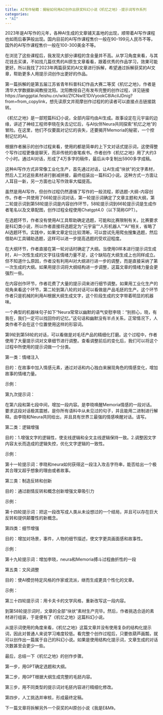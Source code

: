 ```yaml
---
title: AI写作秘籍：揭秘如何用AI创作出获奖科幻小说《机忆之地》-提示词写作系列
categories: 
- "AI"
---
```




2023年是AI写作的元年，各种AI生成的文章铺天盖地的出现，顺带着AI写作课程也如雨后春笋般出现。国内目前的AI写作课程售价一般在90-199元人民币不等，国外的AI写作课程售价一般在100-300美金不等。

在浏览了这些课程后，我发现大部分课程的含金量并不高。从学习角度来看，与其花钱去买课，不如找几篇优秀的AI原生文章看看，跟着优秀的作品学习，效果可能更好。所以我找了2023年两篇获奖的AI文章进行拆解，希望通过拆解获奖的AI文章，帮助更多人用提示词创作出更好的作品。

第一篇拆解的是第五届江苏省青年科普科幻作品大赛二等奖《机忆之地》，作者是清华大学数据新闻教授沈阳。沈阳教授自己有发布完整的创作过程，详见链接https://langgptai.feishu.cn/wiki/ZfCNwlE1DiVyookC8lAcilJDnig?from=from_copylink，想先读原文并观摩创作过程的的读者可以直接点击链接跳转。

 

《机忆之地》是一部短篇科幻小说，全部内容均由AI生成。故事设定在元宇宙的边缘，讲述了神经工程师李晓在失去记忆后，与AI伙伴Neura共同探索“机忆之地”的冒险。在这里，他们不仅要面对记忆的丧失，还要揭开Memoria的秘密，一个控制记忆的AI。

根据作者展示的创作过程来看，使用的都是简单的上下文对话式提示词，这使得整个写作过程更像是聊天，而非传统的奋笔疾书。作者创作《机忆之地》用了大约3个小时。通过AI对话，形成了4万多字的稿件，最后从中复制出5900多字成稿。

这种AI写作方式非常像工业化生产，首先通过对话，让AI生成“块状”的文字素材，然后人工对这些素材进行删减拼接，最终组装出一篇科幻小说。这种方式一方面让人耳目一新，另一方面也让写作效率大幅提高。

虽然是用AI写作，但创作过程仍然遵循了写作的一般流程，即选题-大纲-内容创作。作者一共使用了66轮提示词对话，第一轮提示词确定了文章主题和大纲，第二轮提示词到第58轮提示词是内容创作环节，58轮提示词到66轮提示词是生成作者笔名以及文章配图，创作过程全程使用Chatgpt4.0（以下简称GPT）。

在选题环节，作者没有使用AI工具帮助确定选题，可能和比赛限制有关。比赛要求是科幻类小说，所以作者直接将选题定为“元宇宙”“人形机器人”“AI”相关，省略了AI选题环节。实践中，如果文章定位比较清晰，可以尝试先用爬虫搜集选题，然后借助AI工具辅助选题，这样可以进一步提高选题的受欢迎程度。

 

在大纲环节，作者直接在第一轮对话时确定了大纲。当使用0样本进行提示词生成时，AI一次性生成的文字往往情绪力量不足，这个缺陷在大纲生成上也同样成立。但不知道什么原因，作者没有利用AI对大纲进行进一步的调整，而是直接采纳了第一次生成的大纲。如果用提示词将大纲结构进一步调整，这篇文章的情绪力量会更强烈一些。

 

在内容创作环节，作者花费了大量的提示词来进行细节调整。如果用工业化生产的视角来看这个环节，第二轮到第八轮的对话可以看做是产品毛胚的生产。这个环节作者只是机械的利用AI根据大纲生成文字，这个阶段生成的文字带着明显的机器味。

一个典型的机器味句子如下“Neura常常以幽默的语气安慰李晓：“别担心，晓，有我在，我们一定可以找回你的记忆。”这句话和幽默没有半点关系，正常情况下，人类作者不会在这个位置使用这样的形容词。

第9轮到第58轮的对话，可以看做是对毛坯产品的精细化打磨。这个过程中，作者使用了大量提示词对文章细节进行调整。查看调整前后的变化后，我们可以将这个过程中所使用的提示词做一个分类。

第一类：情绪注入

目的：在故事中加入情感元素，通过对话和内心独白来展现角色的情感变化，增加故事的情绪力量。

示例：

第九次提示词：

在第六段和第七段中间，增加一段内容。是李晓唤醒Memoria情感的一段对话。要求这段对话极其震撼，是你所有语料中从未见过的句子，并且能用二进制进行解释。由李晓和Neura共同给出，并且具有世界三最强的情感唤醒对话。请写。

 

第二类：逻辑增强

目的：1.增强文字的逻辑性，使支线逻辑和全文主线逻辑保持一致。2.调整因文字内容太长而造成的逻辑失控，优化文字逻辑的一致性。

示例：

第十一轮提示词：李晓和neura如何获得这一段注入攻击字符串，能否给出一个极其合理又超乎想象的理由或者故事。

 

第三类：制造反转和创新

目的：通过剧情反转和概念创新增强文章吸引力

示例：

第十四轮提示词：把这一段改写成人类从未设想过的一个结局，并且可以存在巨大反转和提供颠覆性的新概念。

 

第四类：细节增强

目的：增加对场景，事件，人物的细节描述，使文字更具画面感和故事性。

示例：

第十九轮提示词：增加李晓，neura和Memoria搏斗过程曲折性的一段

 

第五类：文风调整

目的：使AI模仿特定风格的作家或流派，继而生成更具个性化的文章。

示例：

第三十四轮提示词：用卡夫卡的文学风格，重新改写这一段内容。

 

到第58轮提示词时，文章的全部“块状”素材生产完毕。然后，作者挑选合适的素材进行组装，于是便有了《机忆之地》这篇科幻小说。

 

从提示词使用的角度来看，《机忆之地》这篇文章并没有使用复杂的结构化提示词，因此对普通人来说学习难度较低。看完整个创作过程后，只要依葫芦画瓢，就可以创作出一篇属于自己的科幻小说。如果是使用结构化提示词，文章生成的对话次数甚至会更少一些。

最后，总结一下《机忆之地》的创作步骤。

第一步，用GPT确定选题和大纲。

第二步，用GPT根据大纲生成完整的毛胚内容。

第三步，用不同类型的提示词对毛胚内容进行精细化修改。

第四步，人工挑选并审核，形成最终定稿。

下一篇文章将拆解另外一个获奖的AI原创小说《我是E&M》。